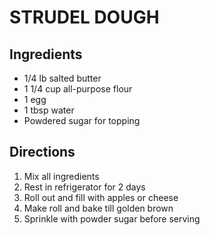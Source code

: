 # STRUDEL DOUGH
## Ingredients
- 1/4 lb salted butter
- 1 1/4 cup all-purpose flour
- 1 egg
- 1 tbsp water
- Powdered sugar for topping
## Directions
1. Mix all ingredients
2. Rest in refrigerator for 2 days
3. Roll out and fill with apples or cheese
4. Make  roll and bake till golden brown
5. Sprinkle with powder sugar before serving


